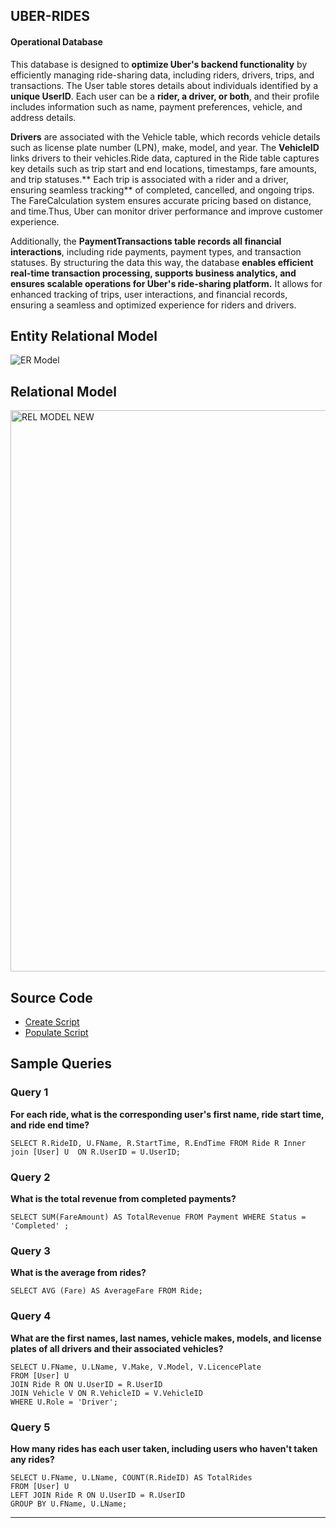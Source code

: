 ## UBER-RIDES
#### Operational Database
This database is designed to **optimize Uber's backend functionality** by efficiently managing ride-sharing data, including riders, drivers, trips, and transactions. The User table stores details about individuals identified by a **unique UserID**. Each user can be a **rider, a driver, or both**, and their profile includes information such as name, payment preferences, vehicle, and address details.

**Drivers** are associated with the Vehicle table, which records vehicle details such as license plate number (LPN), make, model, and year. The **VehicleID** links drivers to their vehicles.Ride data, captured in the Ride table captures key details such as trip start and end locations, timestamps, fare amounts, and trip statuses.** Each trip is associated with a rider and a driver, ensuring seamless tracking** of completed, cancelled, and ongoing trips. The FareCalculation system ensures accurate pricing based on distance, and time.Thus, Uber can monitor driver performance and improve customer experience. 

Additionally, the **PaymentTransactions table records all financial interactions**, including ride payments, payment types, and transaction statuses.
By structuring the data this way, the database **enables efficient real-time transaction processing, supports business analytics, and ensures scalable operations for Uber's ride-sharing platform.** It allows for enhanced tracking of trips, user interactions, and financial records, ensuring a seamless and optimized experience for riders and drivers.

## Entity Relational Model
![ER Model](https://github.com/user-attachments/assets/30139c31-02bc-4b3a-9021-d5de3c3e45f0)

## Relational Model
<img width="898" alt="REL MODEL  NEW" src="https://github.com/user-attachments/assets/695f1e22-5930-4240-ad95-91e5da0e9f92" />

## Source Code
+ [Create Script](https://github.com/RachelTrenholm/UBER-RIDES/commit/85afed0ce60752143e9b845464636e5bc3b61239)
+ [Populate Script](https://github.com/RachelTrenholm/UBER-RIDES/commit/9d601b11af6593b325d3ca1d04ef912b767bae88)

## Sample Queries

### Query 1

**For each ride, what is the corresponding user's first name, ride start time, and ride end time?**

`SELECT R.RideID, U.FName, R.StartTime, R.EndTime FROM Ride R Inner join [User] U  ON R.UserID = U.UserID;`

### Query 2

**What is the total revenue from completed payments?**

`SELECT SUM(FareAmount) AS TotalRevenue FROM Payment WHERE Status = 'Completed' ;`

### Query 3

**What is the average from rides?**

`SELECT AVG (Fare) AS AverageFare FROM Ride;`

### Query 4

**What are the first names, last names, vehicle makes, models, and license plates of all drivers and their associated vehicles?**

```
SELECT U.FName, U.LName, V.Make, V.Model, V.LicencePlate
FROM [User] U
JOIN Ride R ON U.UserID = R.UserID
JOIN Vehicle V ON R.VehicleID = V.VehicleID
WHERE U.Role = 'Driver';
```

### Query 5

**How many rides has each user taken, including users who haven't taken any rides?**

```
SELECT U.FName, U.LName, COUNT(R.RideID) AS TotalRides
FROM [User] U
LEFT JOIN Ride R ON U.UserID = R.UserID
GROUP BY U.FName, U.LName;
```
---
